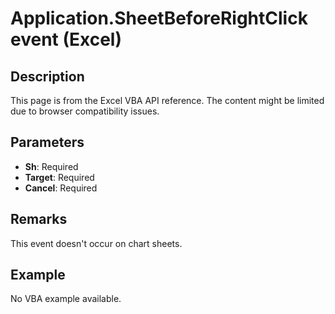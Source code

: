 # Application.SheetBeforeRightClick event (Excel)

## Description
This page is from the Excel VBA API reference. The content might be limited due to browser compatibility issues.

## Parameters
- **Sh**: Required
- **Target**: Required
- **Cancel**: Required

## Remarks
This event doesn't occur on chart sheets.

## Example
No VBA example available.
